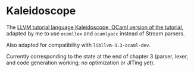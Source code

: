 Kaleidoscope
============

The [LLVM tutorial language Kaleidoscope, OCaml version of the tutorial]([http://llvm.org/docs/tutorial/OCamlLangImpl1.html](https://releases.llvm.org/12.0.1/docs/tutorial/OCamlLangImpl1.html)), adapted by me to use `ocamllex` and `ocamlyacc` instead of Stream parsers.

Also adapted for compatibility with `libllvm-3.3-ocaml-dev`.

Currently corresponding to the state at the end of chapter 3 (parser, lexer, and code generation working; no optimization or JITing yet).
